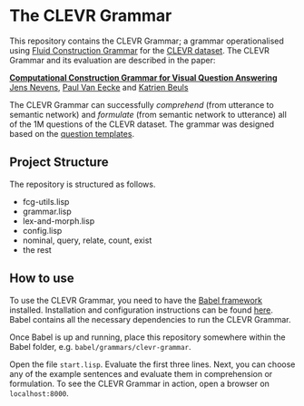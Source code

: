 # The CLEVR Grammar

This repository contains the CLEVR Grammar; a grammar operationalised using [Fluid Construction Grammar](https://www.fcg-net.org) for the [CLEVR dataset](https://cs.stanford.edu/people/jcjohns/clevr/). The CLEVR Grammar and its evaluation are described in the paper:

[**Computational Construction Grammar for Visual Question Answering**]()
[Jens Nevens](), [Paul Van Eecke]() and [Katrien Beuls]()

The CLEVR Grammar can successfully _comprehend_ (from utterance to semantic network) and _formulate_ (from semantic network to utterance) all of the 1M questions of the CLEVR dataset. The grammar was designed based on the [question templates](https://github.com/facebookresearch/clevr-dataset-gen).

## Project Structure

The repository is structured as follows. 

 - fcg-utils.lisp
 - grammar.lisp
 - lex-and-morph.lisp
 - config.lisp
 - nominal, query, relate, count, exist
 - the rest

## How to use

To use the CLEVR Grammar, you need to have the [Babel framework](emergent-languages.org) installed. Installation and configuration instructions can be found [here](emergent-languages.org/installation). Babel contains all the necessary dependencies to run the CLEVR Grammar. 

Once Babel is up and running, place this repository somewhere within the Babel folder, e.g. `babel/grammars/clevr-grammar`. 

Open the file `start.lisp`. Evaluate the first three lines. Next, you can choose any of the example sentences and evaluate them in comprehension or formulation. To see the CLEVR Grammar in action, open a browser on `localhost:8000`. 





